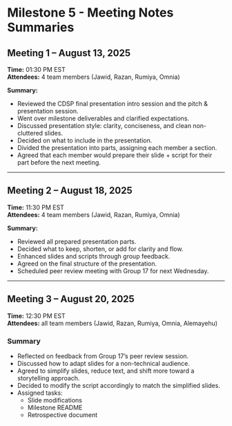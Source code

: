 # Milestone 5 - Meeting Notes Summaries

## Meeting 1 – August 13, 2025

**Time:** 01:30 PM EST  
**Attendees:** 4 team members (Jawid, Razan, Rumiya, Omnia)

**Summary:**

- Reviewed the CDSP final presentation intro session and the pitch & presentation
session.  
- Went over milestone deliverables and clarified expectations.  
- Discussed presentation style: clarity, conciseness, and clean non-cluttered slides.
- Decided on what to include in the presentation.  
- Divided the presentation into parts, assigning each member a section.  
- Agreed that each member would prepare their slide + script for their part before
the next meeting.

---

## Meeting 2 – August 18, 2025

**Time:** 11:30 PM EST  
**Attendees:** 4 team members (Jawid, Razan, Rumiya, Omnia)

**Summary:**

- Reviewed all prepared presentation parts.  
- Decided what to keep, shorten, or add for clarity and flow.  
- Enhanced slides and scripts through group feedback.  
- Agreed on the final structure of the presentation.  
- Scheduled peer review meeting with Group 17 for next Wednesday.

---

## Meeting 3 – August 20, 2025  

**Time:** 12:30 PM EST  
**Attendees:** all team members (Jawid, Razan, Rumiya, Omnia, Alemayehu)  

### Summary  

- Reflected on feedback from Group 17’s peer review session.  
- Discussed how to adapt slides for a non-technical audience.
- Agreed to simplify slides, reduce text, and shift more toward a storytelling approach.
- Decided to modify the script accordingly to match the simplified slides.  
- Assigned tasks:  
  - Slide modifications  
  - Milestone README  
  - Retrospective document  
